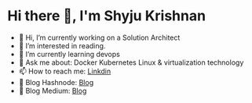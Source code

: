 # Hi there 👋, I'm Shyju Krishnan 

- 👋 Hi, I’m currently working on a Solution Architect
- 👀 I’m interested in reading.
- 🌱 I’m currently learning devops 
- 💬 Ask me about: Docker Kubernetes Linux & virtualization technology 
- 📫 How to reach me: [Linkdin](https://www.linkedin.com/in/shyjustack/)
- 📝 Blog Hashnode: [Blog](https://hashnode.com/@Shyjukrishnan)
- 📝 Blog Medium: [Blog](https://medium.com/@shyju0008)


